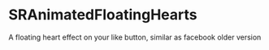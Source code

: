 # SRAnimatedFloatingHearts
A floating heart effect on your like button, similar as facebook older version
